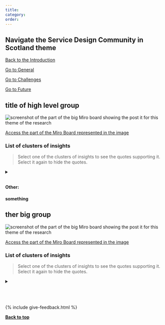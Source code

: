 ```yaml
---
title: 
category: 
order: 
---
```



<div class="item-nav">
<h2>Navigate the Service Design Community in Scotland theme</h2>
   <p><span><a href="/practitioner-stories/Category/intro">Back to the Introduction</a></span></p>
   <p><span><a href="/practitioner-stories/Category/general">Go to General</a></span></p>
   <p><span><a href="/practitioner-stories/Category/challenges">Go to Challenges</a></span></p>
   <p><span><a href="/practitioner-stories/Category/future">Go to Future</a></span></p>
</div>

<h2 class="top-line">title of high level group</h2>

![screenshot of the part of the big Miro board showing the post it for this theme of the research](/practitioner-stories/images/Category/)
<p><a href="" target="_blank">Access the part of the Miro Board represented in the image</a></p>

### List of clusters of insights

> Select one of the clusters of insights to see the quotes supporting it. Select it again to hide the quotes.

 <details>
 <summary></summary>
 <ul>
    <li></li>
 </ul>
 </details>
<br>

**Other:**

#### something

<h2 class="top-line">ther big group</h2>

![screenshot of the part of the big Miro board showing the post it for this theme of the research](/practitioner-stories/images/Category/)
<p><a href="" target="_blank">Access the part of the Miro Board represented in the image</a></p>

### List of clusters of insights

> Select one of the clusters of insights to see the quotes supporting it. Select it again to hide the quotes.
 <details>
 <summary></summary>
 <ul>
    <li></li>
 </ul>
 </details>
<br>

<br><br>
{% include give-feedback.html %}

<p><a href="#"><strong>Back to top</strong></a></p>

<!--

<a href="" target="_blank"></a>

-->